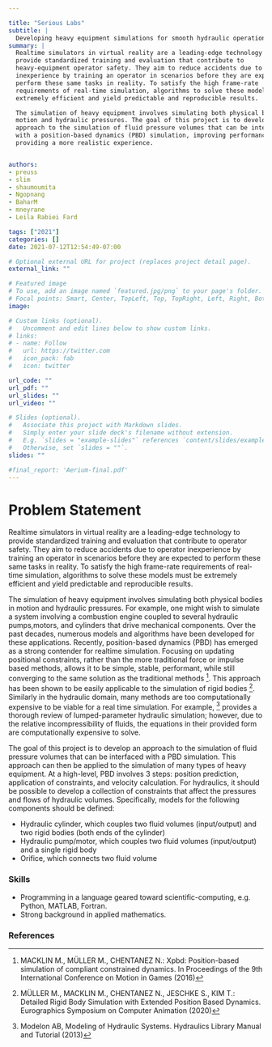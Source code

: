```yaml
---

title: "Serious Labs"
subtitle: |
  Developing heavy equipment simulations for smooth hydraulic operation
summary: |
  Realtime simulators in virtual reality are a leading-edge technology to
  provide standardized training and evaluation that contribute to
  heavy-equipment operator safety. They aim to reduce accidents due to operator
  inexperience by training an operator in scenarios before they are expected to
  perform these same tasks in reality. To satisfy the high frame-rate
  requirements of real-time simulation, algorithms to solve these models must be
  extremely efficient and yield predictable and reproducible results.

  The simulation of heavy equipment involves simulating both physical bodies in
  motion and hydraulic pressures. The goal of this project is to develop an
  approach to the simulation of fluid pressure volumes that can be interfaced
  with a position-based dynamics (PBD) simulation, improving performance and
  providing a more realistic experience.


authors:
- preuss
- slim
- shaumoumita
- Ngopnang
- BaharM
- mneyrane
- Leila Rabiei Fard

tags: ["2021"]
categories: []
date: 2021-07-12T12:54:49-07:00

# Optional external URL for project (replaces project detail page).
external_link: ""

# Featured image
# To use, add an image named `featured.jpg/png` to your page's folder.
# Focal points: Smart, Center, TopLeft, Top, TopRight, Left, Right, BottomLeft, Bottom, BottomRight.
image:

# Custom links (optional).
#   Uncomment and edit lines below to show custom links.
# links:
# - name: Follow
#   url: https://twitter.com
#   icon_pack: fab
#   icon: twitter

url_code: ""
url_pdf: ""
url_slides: ""
url_video: ""

# Slides (optional).
#   Associate this project with Markdown slides.
#   Simply enter your slide deck's filename without extension.
#   E.g. `slides = "example-slides"` references `content/slides/example-slides.md`.
#   Otherwise, set `slides = ""`.
slides: ""

#final_report: 'Aerium-final.pdf'
---
```


# Problem Statement

Realtime simulators in virtual reality are a leading-edge technology to provide
standardized training and evaluation that contribute to operator safety. They
aim to reduce accidents due to operator inexperience by training an operator in
scenarios before they are expected to perform these same tasks in reality. To
satisfy the high frame-rate requirements of real-time simulation, algorithms to
solve these models must be extremely efficient and yield predictable and
reproducible results.

The simulation of heavy equipment involves simulating both physical bodies in
motion and hydraulic pressures. For example, one might wish to simulate a system
involving a combustion engine coupled to several hydraulic pumps,motors, and
cylinders that drive mechanical components. Over the past decades, numerous
models and algorithms have been developed for these applications. Recently,
position-based dynamics (PBD) has emerged as a strong contender for realtime
simulation. Focusing on updating positional constraints, rather than the more
traditional force or impulse based methods, allows it to be simple, stable,
performant, while still converging to the same solution as the traditional
methods [^1]. This approach has been shown to be easily applicable to the
simulation of rigid bodies [^2]. Similarly in the hydraulic domain, many methods
are too computationally expensive to be viable for a real time simulation. For
example, [^3] provides a thorough review of lumped-parameter hydraulic
simulation; however, due to the relative incompressibility of fluids, the
equations in their provided form are computationally expensive to solve.

The goal of this project is to develop an approach to the simulation of fluid
pressure volumes that can be interfaced with a PBD simulation. This approach can
then be applied to the simulation of many types of heavy equipment. At a
high-level, PBD involves 3 steps: position prediction, application of
constraints, and velocity calculation. For hydraulics, it should be possible to
develop a collection of constraints that affect the pressures and flows of
hydraulic volumes. Specifically, models for the following components should be
defined:

  * Hydraulic cylinder, which couples two fluid volumes (input/output) and two
    rigid bodies (both ends of the cylinder)
  * Hydraulic pump/motor, which couples two fluid volumes (input/output) and a
    single rigid body
  * Orifice, which connects two fluid volume

### Skills
  * Programming in a language geared toward scientific-computing, e.g. Python,
    MATLAB, Fortran.
  * Strong background in applied mathematics.

### References
[^1]: MACKLIN M., MÜLLER M., CHENTANEZ N.: Xpbd: Position-based simulation of
compliant constrained dynamics. In Proceedings of the 9th International
Conference on Motion in Games (2016)
[^2]: MÜLLER M., MACKLIN M., CHENTANEZ N., JESCHKE S., KIM T.: Detailed Rigid
Body Simulation with Extended Position Based Dynamics. Eurographics Symposium on
Computer Animation (2020)
[^3]: Modelon AB, Modeling of Hydraulic Systems. Hydraulics Library Manual and
Tutorial (2013)
